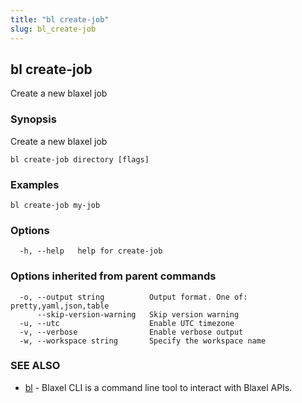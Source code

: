 ```yaml
---
title: "bl create-job"
slug: bl_create-job
---
```

## bl create-job

Create a new blaxel job

### Synopsis

Create a new blaxel job

```
bl create-job directory [flags]
```

### Examples

```
bl create-job my-job
```

### Options

```
  -h, --help   help for create-job
```

### Options inherited from parent commands

```
  -o, --output string          Output format. One of: pretty,yaml,json,table
      --skip-version-warning   Skip version warning
  -u, --utc                    Enable UTC timezone
  -v, --verbose                Enable verbose output
  -w, --workspace string       Specify the workspace name
```

### SEE ALSO

* [bl](bl.md)	 - Blaxel CLI is a command line tool to interact with Blaxel APIs.


